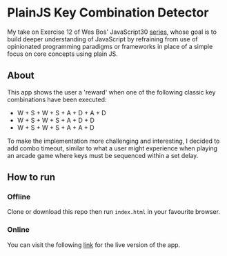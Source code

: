 # PlainJS Key Combination Detector
My take on Exercise 12 of Wes Bos' JavaScript30 [series](https://javascript30.com/), whose goal is to build deeper understanding of JavaScript by refraining from use of opinionated programming paradigms or frameworks in place of a simple focus on core concepts using plain JS.

## About
This app shows the user a 'reward' when one of the following classic key combinations have been executed:

- W + S + W + S + A + D + A + D
- W + S + W + S + A + D + D
- W + S + W + S + A + A + D

To make the implementation more challenging and interesting, I decided to add combo timeout, similar to what a user might experience when playing an arcade game where keys must be sequenced within a set delay.

## How to run
### Offline
Clone or download this repo then run `index.html` in your favourite browser.
### Online
You can visit the following [link](https://evblance-pjs-key-combo-detector.netlify.com) for the live version of the app.

